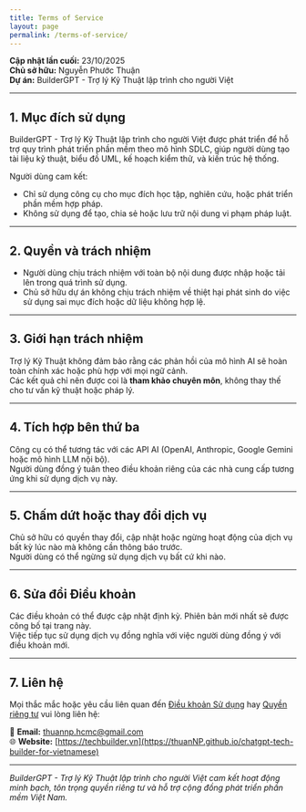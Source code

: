 ```yaml
---
title: Terms of Service
layout: page
permalink: /terms-of-service/
---
```


**Cập nhật lần cuối:** 23/10/2025  
**Chủ sở hữu:** Nguyễn Phước Thuận  
**Dự án:** BuilderGPT - Trợ lý Kỹ Thuật lập trình cho người Việt

---

## 1. Mục đích sử dụng

BuilderGPT - Trợ lý Kỹ Thuật lập trình cho người Việt được phát triển để hỗ trợ quy trình phát triển phần mềm theo mô hình SDLC, giúp người dùng tạo tài liệu kỹ thuật, biểu đồ UML, kế hoạch kiểm thử, và kiến trúc hệ thống.

Người dùng cam kết:
- Chỉ sử dụng công cụ cho mục đích học tập, nghiên cứu, hoặc phát triển phần mềm hợp pháp.  
- Không sử dụng để tạo, chia sẻ hoặc lưu trữ nội dung vi phạm pháp luật.

---

## 2. Quyền và trách nhiệm

- Người dùng chịu trách nhiệm với toàn bộ nội dung được nhập hoặc tải lên trong quá trình sử dụng.  
- Chủ sở hữu dự án không chịu trách nhiệm về thiệt hại phát sinh do việc sử dụng sai mục đích hoặc dữ liệu không hợp lệ.

---

## 3. Giới hạn trách nhiệm

Trợ lý Kỹ Thuật không đảm bảo rằng các phản hồi của mô hình AI sẽ hoàn toàn chính xác hoặc phù hợp với mọi ngữ cảnh.  
Các kết quả chỉ nên được coi là **tham khảo chuyên môn**, không thay thế cho tư vấn kỹ thuật hoặc pháp lý.

---

## 4. Tích hợp bên thứ ba

Công cụ có thể tương tác với các API AI (OpenAI, Anthropic, Google Gemini hoặc mô hình LLM nội bộ).  
Người dùng đồng ý tuân theo điều khoản riêng của các nhà cung cấp tương ứng khi sử dụng dịch vụ này.

---

## 5. Chấm dứt hoặc thay đổi dịch vụ

Chủ sở hữu có quyền thay đổi, cập nhật hoặc ngừng hoạt động của dịch vụ bất kỳ lúc nào mà không cần thông báo trước.  
Người dùng có thể ngừng sử dụng dịch vụ bất cứ khi nào.

---

## 6. Sửa đổi Điều khoản

Các điều khoản có thể được cập nhật định kỳ. Phiên bản mới nhất sẽ được công bố tại trang này.  
Việc tiếp tục sử dụng dịch vụ đồng nghĩa với việc người dùng đồng ý với điều khoản mới.

---

## 7. Liên hệ

Mọi thắc mắc hoặc yêu cầu liên quan đến [Điều khoản Sử dụng](https://thuannp.github.io/chatgpt-tech-builder-for-vietnamese/terms-of-service/) hay [Quyền riêng tư](https://thuannp.github.io/chatgpt-tech-builder-for-vietnamese/privacy-policy/) vui lòng liên hệ:

📧 **Email:** [thuannp.hcmc@gmail.com](mailto:thuannp.hcmc@gmail.com)  
🌐 **Website:** [https://techbuilder.vn](https://thuanNP.github.io/chatgpt-tech-builder-for-vietnamese)

---

*BuilderGPT - Trợ lý Kỹ Thuật lập trình cho người Việt cam kết hoạt động minh bạch, tôn trọng quyền riêng tư và hỗ trợ cộng đồng phát triển phần mềm Việt Nam.*
